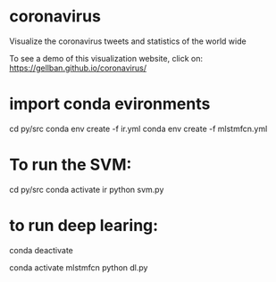# coronavirus
Visualize the coronavirus tweets and statistics of the world wide

To see a demo of this visualization website, click on: https://gellban.github.io/coronavirus/

# import conda evironments
cd py/src
conda env create -f ir.yml
conda env create -f mlstmfcn.yml


# To run the SVM:
cd py/src
conda activate ir
python svm.py

# to run deep learing:
conda deactivate 
<!-- cd py/src -->
conda activate mlstmfcn
python dl.py